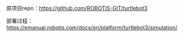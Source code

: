 原项目repo：https://github.com/ROBOTIS-GIT/turtlebot3

部署过程：https://emanual.robotis.com/docs/en/platform/turtlebot3/simulation/